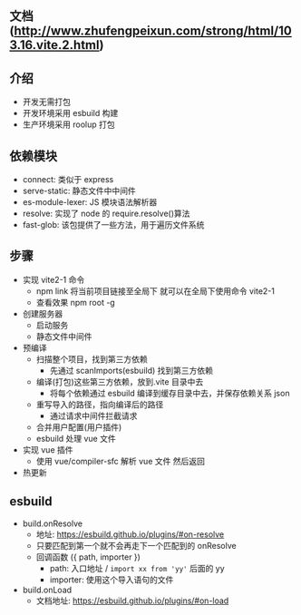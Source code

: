 ## 文档(http://www.zhufengpeixun.com/strong/html/103.16.vite.2.html)

## 介绍

- 开发无需打包
- 开发环境采用 esbuild 构建
- 生产环境采用 roolup 打包

## 依赖模块

- connect: 类似于 express
- serve-static: 静态文件中中间件
- es-module-lexer: JS 模块语法解析器
- resolve: 实现了 node 的 require.resolve()算法
- fast-glob: 该包提供了一些方法，用于遍历文件系统

## 步骤

- 实现 vite2-1 命令
  - npm link 将当前项目链接至全局下 就可以在全局下使用命令 vite2-1
  - 查看效果 npm root -g
- 创建服务器
  - 启动服务
  - 静态文件中间件
- 预编译
  - 扫描整个项目，找到第三方依赖
    - 先通过 scanImports(esbuild) 找到第三方依赖
  - 编译(打包)这些第三方依赖，放到.vite 目录中去
    - 将每个依赖通过 esbuild 编译到缓存目录中去，并保存依赖关系 json
  - 重写导入的路径，指向编译后的路径
    - 通过请求中间件拦截请求
  - 合并用户配置(用户插件)
  - esbuild 处理 vue 文件
- 实现 vue 插件
  - 使用 vue/compiler-sfc 解析 vue 文件 然后返回
- 热更新

## esbuild

- build.onResolve
  - 地址: https://esbuild.github.io/plugins/#on-resolve
  - 只要匹配到第一个就不会再走下一个匹配到的 onResolve
  - 回调函数 ({ path, importer })
    - path: 入口地址 / `import xx from 'yy'` 后面的 yy
    - importer: 使用这个导入语句的文件
- build.onLoad
  - 文档地址: https://esbuild.github.io/plugins/#on-load
